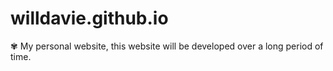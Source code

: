# willdavie.github.io
✾ My personal website, this website will be developed over a long period of time. 
